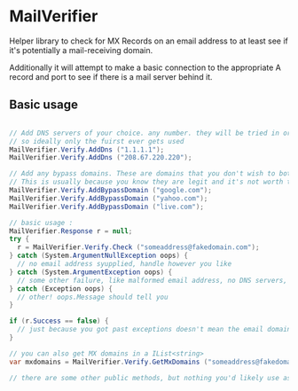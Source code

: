# MailVerifier

Helper library to check for MX Records on an email address to at least see if it's potentially a mail-receiving domain.

Additionally it will attempt to make a basic connection to the appropriate A record and port to see if there is a mail server behind it.

## Basic usage

```csharp

// Add DNS servers of your choice. any number. they will be tried in order in the event of failures
// so ideally only the fuirst ever gets used
MailVerifier.Verify.AddDns ("1.1.1.1");
MailVerifier.Verify.AddDns ("208.67.220.220");

// Add any bypass domains. These are domains that you don't wish to bother testing.
// This is usually because you know they are legit and it's not worth the expense of testing
MailVerifier.Verify.AddBypassDomain ("google.com");
MailVerifier.Verify.AddBypassDomain ("yahoo.com");
MailVerifier.Verify.AddBypassDomain ("live.com");

// basic usage : 
MailVerifier.Response r = null;
try {
  r = MailVerifier.Verify.Check ("someaddress@fakedomain.com");
} catch (System.ArgumentNullException oops) {
  // no email address syupplied, handle however you like
} catch (System.ArgumentException oops) {
  // some other failure, like malformed email address, no DNS servers, etc
} catch (Exception oops) {
  // other! oops.Message should tell you
}

if (r.Success == false) {
  // just because you got past exceptions doesn't mean the email domain is good
}

// you can also get MX domains in a IList<string>
var mxdomains = MailVerifier.Verify.GetMxDomains ("someaddress@fakedomain.com");

// there are some other public methods, but nothing you'd likely use as-is

```
